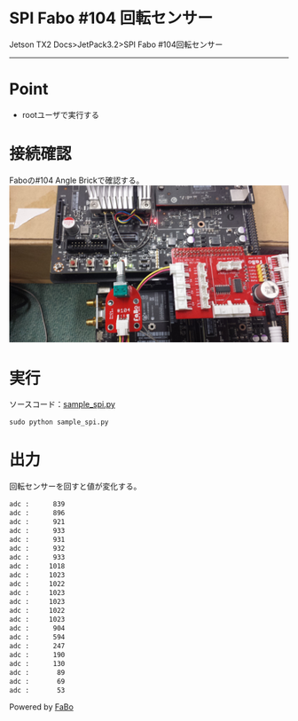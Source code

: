 # SPI Fabo #104 回転センサー
Jetson TX2 Docs>JetPack3.2>SPI Fabo #104回転センサー
<hr>

# Point
* rootユーザで実行する

# 接続確認
Faboの#104 Angle Brickで確認する。  
![](img/104.jpg)

# 実行
ソースコード：[sample_spi.py](sample_spi.py)
```
sudo python sample_spi.py
```

# 出力
回転センサーを回すと値が変化する。
```
adc :      839 
adc :      896 
adc :      921 
adc :      933 
adc :      931 
adc :      932 
adc :      933 
adc :     1018 
adc :     1023 
adc :     1022 
adc :     1023 
adc :     1023 
adc :     1022 
adc :     1023 
adc :      904 
adc :      594 
adc :      247 
adc :      190 
adc :      130 
adc :       89 
adc :       69 
adc :       53 
```

Powered by [FaBo](http://www.fabo.io)